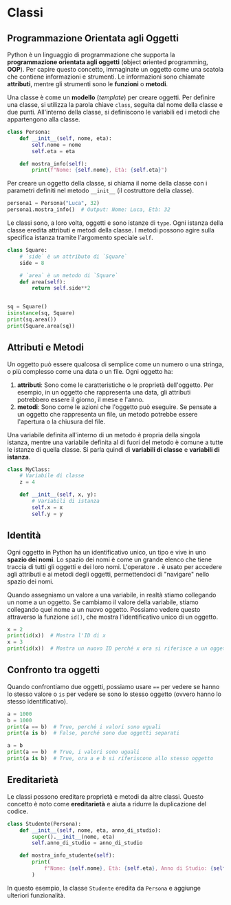 # Classi
## Programmazione Orientata agli Oggetti

Python è un linguaggio di programmazione che supporta la **programmazione orientata agli oggetti** (**o**bject **o**riented **p**rogramming, **OOP**). Per capire questo concetto, immaginate un oggetto come una scatola che contiene informazioni e strumenti. Le informazioni sono chiamate **attributi**, mentre gli strumenti sono le **funzioni** o **metodi**.

Una classe è come un **modello** (*template*) per creare oggetti. Per definire una classe, si utilizza la parola chiave `class`, seguita dal nome della classe e due punti. All'interno della classe, si definiscono le variabili ed i metodi che appartengono alla classe.

```python
class Persona:
    def __init__(self, nome, eta):
        self.nome = nome
        self.eta = eta

    def mostra_info(self):
        print(f"Nome: {self.nome}, Età: {self.eta}")
```

Per creare un oggetto della classe, si chiama il nome della classe con i parametri definiti nel metodo `__init__` (il costruttore della classe).

```python
persona1 = Persona("Luca", 32)
persona1.mostra_info()  # Output: Nome: Luca, Età: 32
```

Le classi sono, a loro volta, oggetti e sono istanze di `type`. Ogni istanza della classe eredita attributi e metodi della classe. I metodi possono agire sulla specifica istanza tramite l'argomento speciale `self`.

```python
class Square:
    # `side` è un attributo di `Square`
    side = 8

    # `area` è un metodo di `Square`
    def area(self):
        return self.side**2


sq = Square()
isinstance(sq, Square)
print(sq.area())
print(Square.area(sq))
```

## Attributi e Metodi

Un oggetto può essere qualcosa di semplice come un numero o una stringa, o più complesso come una data o un file. Ogni oggetto ha:

1. **attributi**: Sono come le caratteristiche o le proprietà dell'oggetto. Per esempio, in un oggetto che rappresenta una data, gli attributi potrebbero essere il giorno, il mese e l'anno.
2. **metodi**: Sono come le azioni che l'oggetto può eseguire. Se pensate a un oggetto che rappresenta un file, un metodo potrebbe essere l'apertura o la chiusura del file.

Una variabile definita all'interno di un metodo è propria della singola istanza, mentre una variabile definita al di fuori del metodo è comune a tutte le istanze di quella classe. Si parla quindi di **variabili di classe** e **variabili di istanza**.

```python
class MyClass:
    # Variabile di classe
    z = 4

    def __init__(self, x, y):
        # Variabili di istanza
        self.x = x
        self.y = y
```

## Identità

Ogni oggetto in Python ha un identificativo unico, un tipo e vive in uno **spazio dei nomi**. Lo spazio dei nomi è come un grande elenco che tiene traccia di tutti gli oggetti e dei loro nomi. L'operatore `.` è usato per accedere agli attributi e ai metodi degli oggetti, permettendoci di "navigare" nello spazio dei nomi.

Quando assegniamo un valore a una variabile, in realtà stiamo collegando un nome a un oggetto. Se cambiamo il valore della variabile, stiamo collegando quel nome a un nuovo oggetto. Possiamo vedere questo attraverso la funzione `id()`, che mostra l'identificativo unico di un oggetto.

```python
x = 2
print(id(x))  # Mostra l'ID di x
x = 3
print(id(x))  # Mostra un nuovo ID perché x ora si riferisce a un oggetto diverso
```

## Confronto tra oggetti

Quando confrontiamo due oggetti, possiamo usare `==` per vedere se hanno lo stesso valore o `is` per vedere se sono lo stesso oggetto (ovvero hanno lo stesso identificativo).

```python
a = 1000
b = 1000
print(a == b)  # True, perché i valori sono uguali
print(a is b)  # False, perché sono due oggetti separati

a = b
print(a == b)  # True, i valori sono uguali
print(a is b)  # True, ora a e b si riferiscono allo stesso oggetto
```

## Ereditarietà

Le classi possono ereditare proprietà e metodi da altre classi. Questo concetto è noto come **ereditarietà** e aiuta a ridurre la duplicazione del codice.

```python
class Studente(Persona):
    def __init__(self, nome, eta, anno_di_studio):
        super().__init__(nome, eta)
        self.anno_di_studio = anno_di_studio

    def mostra_info_studente(self):
        print(
            f"Nome: {self.nome}, Età: {self.eta}, Anno di Studio: {self.anno_di_studio}"
        )
```

In questo esempio, la classe `Studente` eredita da `Persona` e aggiunge ulteriori funzionalità.
